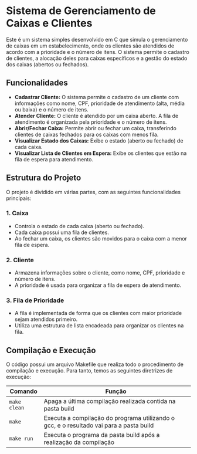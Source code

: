 # Sistema de Gerenciamento de Caixas e Clientes

Este é um sistema simples desenvolvido em C que simula o gerenciamento de caixas em um estabelecimento, onde os clientes são atendidos de acordo com a prioridade e o número de itens. O sistema permite o cadastro de clientes, a alocação deles para caixas específicos e a gestão do estado dos caixas (abertos ou fechados).

## Funcionalidades

- **Cadastrar Cliente:** O sistema permite o cadastro de um cliente com informações como nome, CPF, prioridade de atendimento (alta, média ou baixa) e o número de itens.
- **Atender Cliente:** O cliente é atendido por um caixa aberto. A fila de atendimento é organizada pela prioridade e o número de itens.
- **Abrir/Fechar Caixa:** Permite abrir ou fechar um caixa, transferindo clientes de caixas fechados para os caixas com menos fila.
- **Visualizar Estado dos Caixas:** Exibe o estado (aberto ou fechado) de cada caixa.
- **Visualizar Lista de Clientes em Espera:** Exibe os clientes que estão na fila de espera para atendimento.

## Estrutura do Projeto

O projeto é dividido em várias partes, com as seguintes funcionalidades principais:

### 1. **Caixa**

- Controla o estado de cada caixa (aberto ou fechado).
- Cada caixa possui uma fila de clientes.
- Ao fechar um caixa, os clientes são movidos para o caixa com a menor fila de espera.

### 2. **Cliente**

- Armazena informações sobre o cliente, como nome, CPF, prioridade e número de itens.
- A prioridade é usada para organizar a fila de espera de atendimento.

### 3. **Fila de Prioridade**

- A fila é implementada de forma que os clientes com maior prioridade sejam atendidos primeiro.
- Utiliza uma estrutura de lista encadeada para organizar os clientes na fila.


## Compilação e Execução 

O código possui um arquivo Makefile que realiza todo o procedimento de compilação e execução. Para tanto, temos as seguintes diretrizes de execução:


| Comando                |  Função                                                                                           |                     
| -----------------------| ------------------------------------------------------------------------------------------------- |
|  `make clean`          | Apaga a última compilação realizada contida na pasta build                                        |
|  `make`                | Executa a compilação do programa utilizando o gcc, e o resultado vai para a pasta build           |
|  `make run`            | Executa o programa da pasta build após a realização da compilação                                 |

